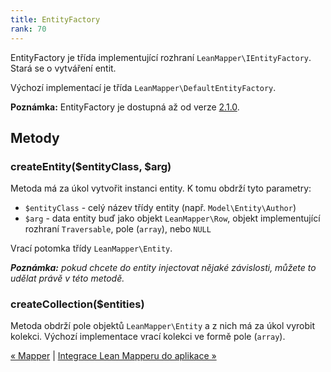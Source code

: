 ```yaml
---
title: EntityFactory
rank: 70
---
```


EntityFactory je třída implementující rozhraní `LeanMapper\IEntityFactory`. Stará se o vytváření entit.

Výchozí implementací je třída `LeanMapper\DefaultEntityFactory`.

**Poznámka:** EntityFactory je dostupná až od verze [2.1.0](/cs/changelog/).


## Metody

### createEntity($entityClass, $arg)

Metoda má za úkol vytvořit instanci entity. K tomu obdrží tyto parametry:

* `$entityClass` - celý název třídy entity (např. `Model\Entity\Author`)
* `$arg` - data entity buď jako objekt `LeanMapper\Row`, objekt implementující rozhraní `Traversable`, pole (`array`), nebo `NULL`

Vrací potomka třídy `LeanMapper\Entity`.

***Poznámka:** pokud chcete do entity injectovat nějaké závislosti, můžete to udělat právě v této metodě.*


### createCollection($entities)

Metoda obdrží pole objektů `LeanMapper\Entity` a z nich má za úkol vyrobit kolekci. Výchozí implementace vrací kolekci ve formě pole (`array`).


[« Mapper](/cs/docs/mapper/) | [Integrace Lean Mapperu do aplikace »](/cs/docs/integrace-do-aplikace/)
